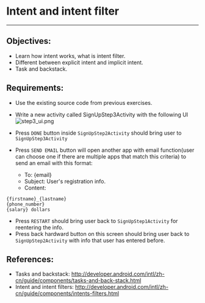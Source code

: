 # Intent and intent filter
------

## Objectives:
* Learn how intent works, what is intent filter.
* Different between explicit intent and implicit intent.
* Task and backstack.

## Requirements:
* Use the existing source code from previous exercises.
* Write a new activity called SignUpStep3Activity with the following UI
![step3_ui.png](https://bitbucket.org/repo/AARp7y/images/2716911273-step3_ui.png)

* Press `DONE` button inside `SignUpStep2Activity` should bring user to `SignUpStep3Activity`
* Press `SEND EMAIL` button will open another app with email function(user can choose one if there are multiple apps that match this criteria) to send an email with this format:
    + To: {email}
    + Subject: User's registration info.
    + Content: 
```
{firstname}_{lastname}
{phone_number}
{salary} dollars
```
* Press `RESTART` should bring user back to `SignUpStep1Activity` for reentering the info.
* Press back hardward button on this screen should bring user back to `SignUpStep2Activity` with info that user has entered before.

## References:
* Tasks and backstack: http://developer.android.com/intl/zh-cn/guide/components/tasks-and-back-stack.html
* Intent and intent filters: http://developer.android.com/intl/zh-cn/guide/components/intents-filters.html
